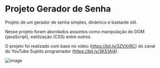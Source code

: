 # Projeto Gerador de Senha

Projeto de um gerador de senha simples, dinâmico e bastante útil.

Nesse projeto foram abordados assuntos como manipulação do DOM (javaScript), estilização (CSS) entre outros.

O projeto foi realizado com base no vídeo (https://bit.ly/3ZVXrRC) do canal do YouTube Sujeito programador (https://bit.ly/3KS1Al4).

![image](https://user-images.githubusercontent.com/94311606/231347707-28ccfc85-8ceb-446e-addc-490b3e0b701e.png)

